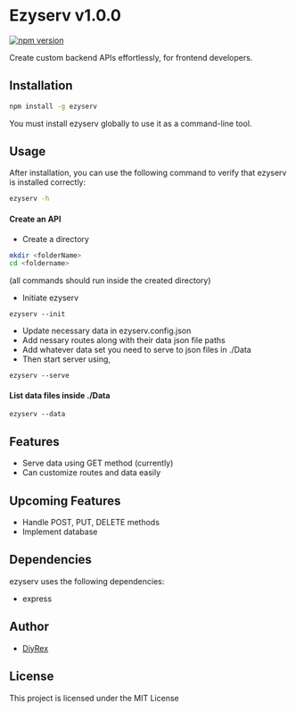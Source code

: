 # Ezyserv v1.0.0

[![npm version](https://badge.fury.io/js/ezyserv.svg)](https://www.npmjs.com/package/ezyserv)

Create custom backend APIs effortlessly, for frontend developers.

## Installation

```bash
npm install -g ezyserv
```
You must install ezyserv globally to use it as a command-line tool.

## Usage

After installation, you can use the following command to verify that ezyserv is installed correctly:

```bash
ezyserv -h
```

#### Create an API

- Create a directory 
```bash
mkdir <folderName>
cd <foldername>
```

(all commands should run inside the created directory)

- Initiate ezyserv

```
ezyserv --init
```

- Update necessary data in ezyserv.config.json
- Add nessary routes along with their data json file paths
- Add whatever data set you need to serve to json files in ./Data
- Then start server using,
```
ezyserv --serve
```

#### List data files inside ./Data
```
ezyserv --data
```

## Features
+ Serve data using GET method (currently)
+ Can customize routes and data easily

## Upcoming Features
+ Handle POST, PUT, DELETE methods
+ Implement database

## Dependencies
ezyserv uses the following dependencies:

+ express

## Author
- [DiyRex](https://github.com/DiyRex)

## License
This project is licensed under the MIT License
